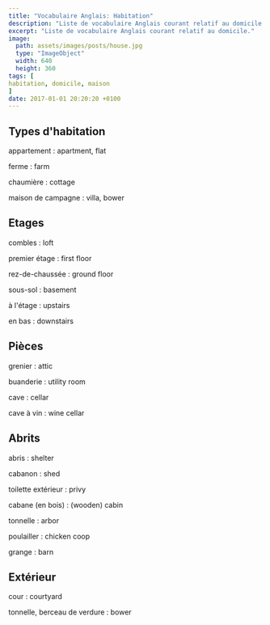 ```yaml
---
title: "Vocabulaire Anglais: Habitation"
description: "Liste de vocabulaire Anglais courant relatif au domicile."
excerpt: "Liste de vocabulaire Anglais courant relatif au domicile."
image:
  path: assets/images/posts/house.jpg
  type: "ImageObject"
  width: 640
  height: 360
tags: [
habitation, domicile, maison
]
date: 2017-01-01 20:20:20 +0100
---
```


## Types d'habitation

appartement
: apartment, flat

ferme
: farm

chaumière
: cottage

maison de campagne
: villa, bower


## Etages

combles
: loft

premier étage
: first floor

rez-de-chaussée
: ground floor

sous-sol
: basement

à l'étage
: upstairs

en bas
: downstairs


## Pièces

grenier
: attic

buanderie
: utility room

cave
: cellar

cave à vin
: wine cellar


## Abrits

abris
: shelter

cabanon
: shed

toilette extérieur
: privy

cabane (en bois)
: (wooden) cabin

tonnelle
: arbor

poulailler
: chicken coop

grange
: barn


## Extérieur

cour
: courtyard

tonnelle, berceau de verdure
: bower
